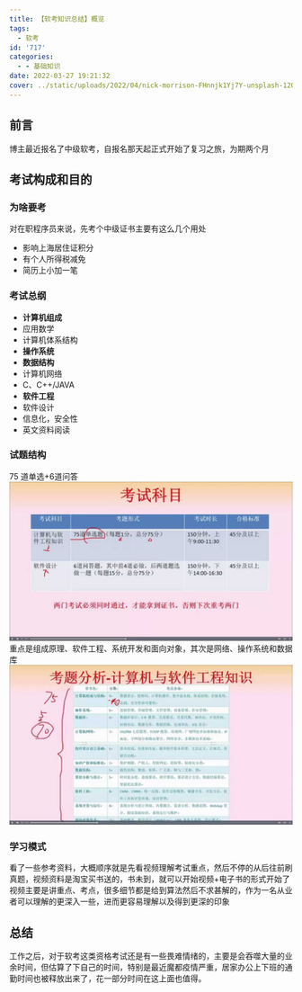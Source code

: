 ```yaml
---
title: 【软考知识总结】概览
tags:
  - 软考
id: '717'
categories:
  - - 基础知识
date: 2022-03-27 19:21:32
cover: ../static/uploads/2022/04/nick-morrison-FHnnjk1Yj7Y-unsplash-1200x661.jpg
---
```


## 前言

博主最近报名了中级软考，自报名那天起正式开始了复习之旅，为期两个月

## 考试构成和目的

### 为啥要考

对在职程序员来说，先考个中级证书主要有这么几个用处

*   影响上海居住证积分
*   有个人所得税减免
*   简历上小加一笔

### 考试总纲

*   **计算机组成**
*   应用数学
*   计算机体系结构
*   **操作系统**
*   **数据结构**
*   计算机网络
*   C、C++/JAVA
*   **软件工程**
*   软件设计
*   信息化，安全性
*   英文资料阅读

### 试题结构

75 道单选+6道问答 [![](../static/uploads/2022/03/wp_editor_md_9443f3da310332b9336acdc0f07b89bd.jpg)](../static/uploads/2022/03/wp_editor_md_9443f3da310332b9336acdc0f07b89bd.jpg) 重点是组成原理、软件工程、系统开发和面向对象，其次是网络、操作系统和数据库 [![](../static/uploads/2022/03/wp_editor_md_66041f3dd6cfae8b4951d8f9294b582d.jpg)](../static/uploads/2022/03/wp_editor_md_66041f3dd6cfae8b4951d8f9294b582d.jpg)

### 学习模式

看了一些参考资料，大概顺序就是先看视频理解考试重点，然后不停的从后往前刷真题，视频资料是淘宝买书送的，书未到，就可以开始视频+电子书的形式开始了 视频主要是讲重点、考点，很多细节都是给到算法然后不求甚解的，作为一名从业者可以理解的更深入一些，进而更容易理解以及得到更深的印象

## 总结

工作之后，对于软考这类资格考试还是有一些畏难情绪的，主要是会吞噬大量的业余时间，但估算了下自己的时间，特别是最近魔都疫情严重，居家办公上下班的通勤时间也被释放出来了，花一部分时间在这上面也值得。